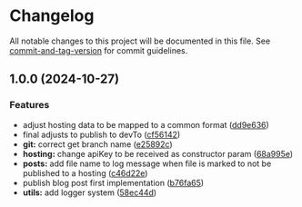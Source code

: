 # Changelog

All notable changes to this project will be documented in this file. See [commit-and-tag-version](https://github.com/absolute-version/commit-and-tag-version) for commit guidelines.

## 1.0.0 (2024-10-27)


### Features

* adjust hosting data to be mapped to a common format ([dd9e636](https://github.com/trystan2k/publish-blog-post/commit/dd9e6368ae1b3521004e4963e82df3395aff0f50))
* final adjusts to publish to devTo ([cf56142](https://github.com/trystan2k/publish-blog-post/commit/cf561424c98c6116033fd1a7bfd16b76f5674760))
* **git:** correct get branch name ([e25892c](https://github.com/trystan2k/publish-blog-post/commit/e25892c907468df88a5b3d56f81818d3082ac7e1))
* **hosting:** change apiKey to be received as constructor param ([68a995e](https://github.com/trystan2k/publish-blog-post/commit/68a995eec7fe287a8735f490212457f94e02c3b2))
* **posts:** add file name to log message when file is marked to not be published to a hosting ([c46d22e](https://github.com/trystan2k/publish-blog-post/commit/c46d22e69b2340ee628b99f3209823b525c34931))
* publish blog post first implementation ([b76fa65](https://github.com/trystan2k/publish-blog-post/commit/b76fa650ec99684bdcf99d54c81ec20426b751c6))
* **utils:** add logger system ([58ec44d](https://github.com/trystan2k/publish-blog-post/commit/58ec44dfa008cd16c9ca47881f20f3fd30f53a0d))
